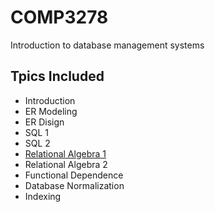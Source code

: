 # COMP3278
Introduction to database management systems

<h2>Tpics Included</h2>

* Introduction
* ER Modeling
* ER Disign
* SQL 1
* SQL 2
* [Relational Algebra 1](./notes/relational_algebra.md)
* Relational Algebra 2
* Functional Dependence 
* Database Normalization
* Indexing
